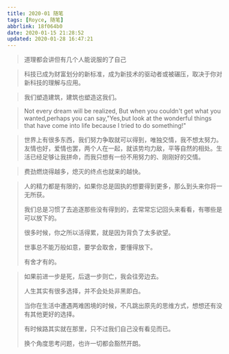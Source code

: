 ```yaml
---
title: 2020-01 随笔
tags: [Royce, 随笔]
abbrlink: 18f064b0
date: 2020-01-15 21:28:52
updated: 2020-01-28 16:47:21
---
```


> 道理都会讲但有几个人能说服的了自己 

<!--more-->

> 科技已成为财富划分的新标准，成为新技术的驱动者或被碾压，取决于你对新科技的理解与应用。						
>

> 我们塑造建筑，建筑也塑造这我们。

> Not every dream will be realized, But when you couldn't get what you wanted,perhaps you can say,"Yes,but look at the wonderful things that have come into life because I tried to do something!"

> 世界上有很多东西，我们努力争取就可以得到，唯独交情，我不想太努力。友情也好，爱情也罢，两个人在一起，就该势均力敌，平等自然的相处。生活已经足够让我拼命，而我只想有一份不用努力的、刚刚好的交情。

> 费劲燃烧得越多，熄灭的终点也就来的越快。

> 人的精力都是有限的，如果你总是固执的想要得到更多，那么到头来你将一无所获。
>
> 我们总是习惯了去追逐那些没有得到的，去常常忘记回头来看看，有哪些是可以放下的。
>
> 很多时候，你之所以活得累，就是因为背负了太多欲望。
>
> 世事总不能万般如意，要学会取舍，要懂得放下。
>
> 有舍才有的。

> 如果前进一步是死，后退一步则亡，我会往旁边去。
>
> 人生其实有很多选择，并不会处处非黑即白。
>
> 当你在生活中遭遇两难困境的时候，不凡跳出原先的思维方式，想想还有没有其他更好的选择。
>
> 有时候路其实就在那里，只不过我们自己没有看见而已。
>
> 换个角度思考问题，也许一切都会豁然开朗。
